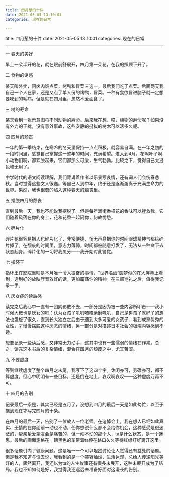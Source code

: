 ```yaml
---
title: 四月葱的十件
date: 2021-05-05 13:10:01
categories: 现在的日常

---
```

title: 四月葱的十件
date: 2021-05-05 13:10:01
categories: 现在的日常


---

 

一 春天的美好

早上一朵半开的花，就在眼前舒展开，四月第一朵花，在我的照顾下开了。

 

二 食物的诱惑

某天叫外卖，问卤肉饭点菜，烤鸭和冒菜三选一，最后我们吃了点菜。后面两天我自己一个人在家，还是又点了单人份的烤鸭，冒菜。一种有食欲冒进脑子就一定想要吃到的毛病。但是就在四月里，忽然不爱面食了。

 

三 树的寿命

某天看到一张示意图将不同动物的寿命。后来我在想，哎，植物的寿命呢？如果没有外力的干扰，没有意外事故，这些安静的挺拔的树木可以活多久呢。

 

四 四月的颓丧

一年的第一季结束，在寒冷的冬天里保持一点点积极，就容易自满。在一年之初的一段时间里，感觉自己掌握这一整年的时间，充满希望。进入到4月，花啊叶子啊小动物们啊，都欢脱起来，它们都那么可爱，生气勃勃。比较之下，觉得自己太逊色和无用了。

中学时代的语文阅读理解，我们背诵着作者以乐景写哀情，还有词人们会伤春悲秋。当时觉得这些文人很蠢。等自己人到中年，终于还是逐渐游离于充满生命力的世界。果然，我也很蠢的陷入这种春天的颓丧里。

 

五 摆脱四月的颓丧

直到最后一天，我也不能说我摆脱了。但是每年满街香樟花的香味可以拯救我。它们随着风落在你的身上，花和花香一起问你，何故忧愁。

 

六 碎片化

碎片花很容易把人也碎片化了，非常便捷、悄无声息把你的时间眼球精神气都给碎片掉了。在颓废的时间里，意志力薄弱，时间都被随意打发了，无法从一种瘫下去状态起身。碎片化的一切将我瓜分——我开始对此警觉。

 

七 指环王

指环王在影院重映是本月唯一令人振奋的事情，“世界名画”圆梦似的在大屏幕上看到，选到好的放映厅音效好的话，更加震荡你的精神。在三部巡礼之后，值得我记录一手。

 

八 厌女症的读后感

读完之后我心中一直有一团阴影散不去，一部分是因为被一些内容所叩击——我小时候大概也是厌女的吧：认为女孩子叽叽喳喳磨磨叽叽，自己是男孩子就好了的想法也盘旋了很久，直到长大独立之后由于遇到太多可爱的女孩子、看到成熟优秀的女性，才慢慢摆脱这种厌恶的情绪，另一部分是对描述日本社会的极端内容感到不适。

想要记录一些读后感，又非常无力动手，这其中也有一些懦弱的情绪在作祟。总之，读完这本书后的复杂情绪，混合在四月的颓废之中，尤其苦涩。

 

 

九 不要虚度 

等到继续虚度了整个四月之末尾，我写下了这四个字。休闲亦可，劳碌亦可，都不算虚度。但心中明明有一些目标，还是倒在地上，哀叹啊哀叹——这种虚度万再不可。

 

十 四月的告别

记录最后一条是，其实已经是五月了，没想到四月的最后一天是如此匆忙，以至于拖到现在才写完四月的十条。

 

在四月的最后一天，告别了一位故人一位老师。在追悼会上，我在想人已经如此真实、无情的在你面前一动也不动，任你想说什么都不会给你机会，这种感受是很迷茫的，挚亲挚爱挚友会是痛苦的，但一动不动的那个人，ta是什么状态，是一个迷思。最后的画面定格在一辆黑色的车带着ta停在路口久久等待红绿灯好离开这里。

 

很多话题引向了健康问题，这是唯一一个可以坦然讨论让人觉得还有益处的话题。但是我不知道与谁去说，我看到的是一个笑容灿烂，生活达观，总给人传递阳光美好的人，骤然离开，我还以为ta的人生故事还有很多未展开，这种未展开成为了结局。我也不知如何是好，我觉得我还远远未准备好面对这漫长的告别。